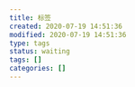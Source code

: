 ```yaml
---
title: 标签
created: 2020-07-19 14:51:36
modified: 2020-07-19 14:51:36
type: tags
status: waiting
tags: []
categories: []
---
```



